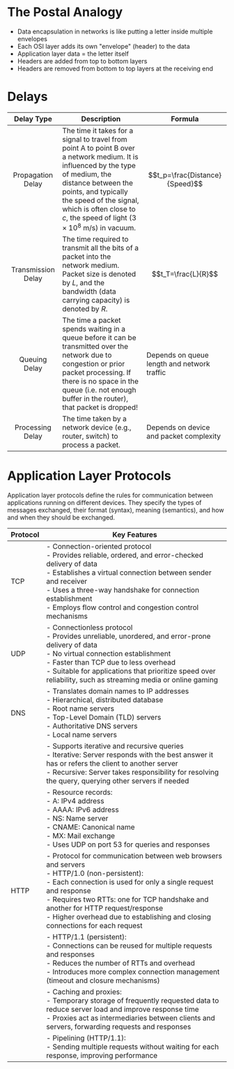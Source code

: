 # The Postal Analogy

- Data encapsulation in networks is like putting a letter inside multiple envelopes
- Each OSI layer adds its own "envelope" (header) to the data
- Application layer data = the letter itself
- Headers are added from top to bottom layers
- Headers are removed from bottom to top layers at the receiving end
# Delays

| Delay Type                          | Description                                                                                                                                                                                                                                                                              | Formula                                     |
| ----------------------------------- | ---------------------------------------------------------------------------------------------------------------------------------------------------------------------------------------------------------------------------------------------------------------------------------------- | ------------------------------------------- |
| <center>Propagation Delay</center>  | The time it takes for a signal to travel from point A to point B over a network medium. It is influenced by the type of medium, the distance between the points, and typically the speed of the signal, which is often close to $c$, the speed of light $(3 \times 10^8$ m/s) in vacuum. | $$t_p=\frac{Distance}{Speed}$$              |
| <center>Transmission Delay</center> | The time required to transmit all the bits of a packet into the network medium. Packet size is denoted by $L$, and the bandwidth (data carrying capacity) is denoted by $R$.                                                                                                             | $$t_T=\frac{L}{R}$$                         |
| <center>Queuing Delay</center>      | The time a packet spends waiting in a queue before it can be transmitted over the network due to congestion or prior packet processing. If there is no space in the queue (i.e. not enough buffer in the router), that packet is dropped!                                                | Depends on queue length and network traffic |
| <center>Processing Delay</center>   | The time taken by a network device (e.g., router, switch) to process a packet.                                                                                                                                                                                                           | Depends on device and packet complexity     |
# Application Layer Protocols

Application layer protocols define the rules for communication between applications running on different devices. They specify the types of messages exchanged, their format (syntax), meaning (semantics), and how and when they should be exchanged.

| Protocol | Key Features                                                                                                                                                                                                                                                                                                                                  |
| -------- | --------------------------------------------------------------------------------------------------------------------------------------------------------------------------------------------------------------------------------------------------------------------------------------------------------------------------------------------- |
| TCP      | - Connection-oriented protocol<br>- Provides reliable, ordered, and error-checked delivery of data<br>- Establishes a virtual connection between sender and receiver<br>- Uses a three-way handshake for connection establishment<br>- Employs flow control and congestion control mechanisms                                                 |
| UDP      | - Connectionless protocol<br>- Provides unreliable, unordered, and error-prone delivery of data<br>- No virtual connection establishment<br>- Faster than TCP due to less overhead<br>- Suitable for applications that prioritize speed over reliability, such as streaming media or online gaming                                            |
| DNS      | - Translates domain names to IP addresses<br>- Hierarchical, distributed database<br>  - Root name servers<br>  - Top-Level Domain (TLD) servers<br>  - Authoritative DNS servers<br>  - Local name servers                                                                                                                                   |
|          | - Supports iterative and recursive queries<br>  - Iterative: Server responds with the best answer it has or refers the client to another server<br>  - Recursive: Server takes responsibility for resolving the query, querying other servers if needed                                                                                       |
|          | - Resource records:<br>  - A: IPv4 address<br>  - AAAA: IPv6 address<br>  - NS: Name server<br>  - CNAME: Canonical name<br>  - MX: Mail exchange<br>- Uses UDP on port 53 for queries and responses                                                                                                                                          |
| HTTP     | - Protocol for communication between web browsers and servers<br>- HTTP/1.0 (non-persistent):<br>  - Each connection is used for only a single request and response<br>  - Requires two RTTs: one for TCP handshake and another for HTTP request/response<br>  - Higher overhead due to establishing and closing connections for each request |
|          | - HTTP/1.1 (persistent):<br>  - Connections can be reused for multiple requests and responses<br>  - Reduces the number of RTTs and overhead<br>  - Introduces more complex connection management (timeout and closure mechanisms)                                                                                                            |
|          | - Caching and proxies:<br>  - Temporary storage of frequently requested data to reduce server load and improve response time<br>  - Proxies act as intermediaries between clients and servers, forwarding requests and responses                                                                                                              |
|          | - Pipelining (HTTP/1.1):<br>  - Sending multiple requests without waiting for each response, improving performance                                                                                                                                                                                                                            |

